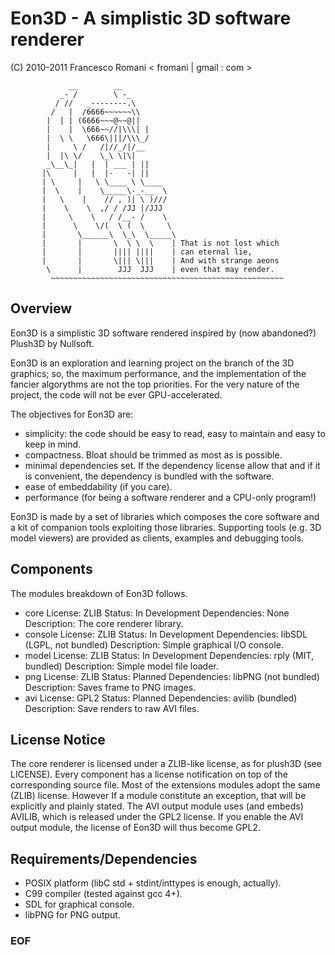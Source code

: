 	
Eon3D - A simplistic 3D software renderer
=========================================

(C) 2010-2011 Francesco Romani < fromani | gmail : com >


	             __        __
	           _- /        \ -_
	          / //   _--------.\
	         /   |  /6666~~~~~~\\
	        |  | | (6666~~~@~~@||
	        |    |  \666~~//|\\\| |
	        |  \ \   \666\|||/\\\_/
	        |     \ /   /|//_/|/__
	        |  |\ \/    \_\ \|\|
	        _\__\_|   |  | ___ | ||
	       |\     |   |  |-   -| ||
	       | \     |   \ \____ \ \____
	       |  \    |    \_____\-_-__  \
	       |   \    |    // , )| \ )///
	       |    \    \  ,/ / /JJ |/JJJ
	       |     \    \   / /__- /    \
	       |      \    \/(  \ (  \     \
	       |       \______\  \_\  \_____\
	       |       |       \  \ \  \    | That is not lost which
	       |       |       |||| ||||    | can eternal lie,
	       |       |       \||| \|||    | And with strange aeons
	        \      |        JJJ  JJJ    | even that may render.
	         ~~~~~~~~~~~~~~~~~~~~~~~~~~~~~~~~~~~~~~~~~~~~~~~~~~~~


Overview
--------

Eon3D is a simplistic 3D software rendered inspired by (now abandoned?)
Plush3D by Nullsoft.

Eon3D is an exploration and learning project on the branch of the 3D
graphics; so, the maximum performance, and the implementation of the
fancier algorythms are not the top priorities.
For the very nature of the project, the code will not be ever
GPU-accelerated.

The objectives for Eon3D are:
* simplicity: the code should be easy to read, easy to maintain and
  easy to keep in mind.
* compactness. Bloat should be trimmed as most as is possible.
* minimal dependencies set. If the dependency license allow that and if
  it is convenient, the dependency is bundled with the software.
* ease of embeddability (if you care).
* performance (for being a software renderer and a CPU-only program!)

Eon3D is made by a set of libraries which composes the core software
and a kit of companion tools exploiting those libraries.
Supporting tools (e.g. 3D model viewers) are provided as clients,
examples and debugging tools.


Components
----------

The modules breakdown of Eon3D follows.

* core
  License: ZLIB
  Status: In Development
  Dependencies: None
  Description: The core renderer library.
* console
  License: ZLIB
  Status: In Development
  Dependencies: libSDL (LGPL, not bundled)
  Description: Simple graphical I/O console.
* model
  License: ZLIB
  Status: In Development
  Dependencies: rply (MIT, bundled)
  Description: Simple model file loader.
* png
  License: ZLIB
  Status: Planned
  Dependencies: libPNG (not bundled)
  Description: Saves frame to PNG images.
* avi
  License: GPL2
  Status: Planned
  Dependencies: avilib (bundled)
  Description: Save renders to raw AVI files.


License Notice
--------------

The core renderer is licensed under a ZLIB-like license, as for
plush3D (see LICENSE).
Every component has a license notification on top of the corresponding
source file. Most of the extensions modules adopt the same (ZLIB)
license. However If a module constitute an exception, that will be 
explicitly and plainly stated.
The AVI output module uses (and embeds) AVILIB, which is released under
the GPL2 license. If you enable the AVI output module, the license of
Eon3D will thus become GPL2.


Requirements/Dependencies
-------------------------

* POSIX platform (libC std + stdint/inttypes is enough, actually).
* C99 compiler (tested against gcc 4+).
* SDL for graphical console.
* libPNG for PNG output.

### EOF ###

